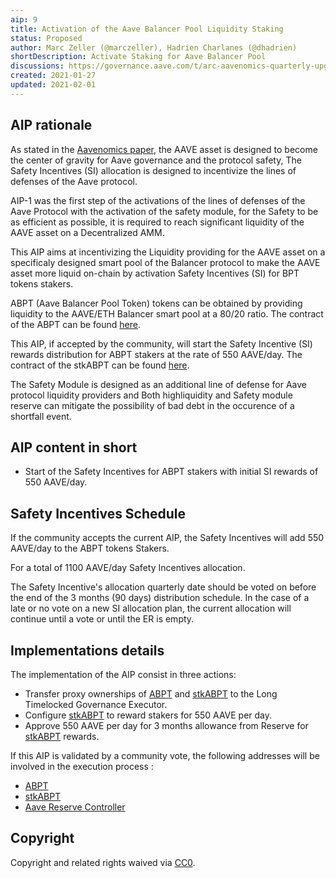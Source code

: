 ```yaml
---
aip: 9
title: Activation of the Aave Balancer Pool Liquidity Staking
status: Proposed
author: Marc Zeller (@marczeller), Hadrien Charlanes (@dhadrien)
shortDescription: Activate Staking for Aave Balancer Pool
discussions: https://governance.aave.com/t/arc-aavenomics-quarterly-upgrade/1631
created: 2021-01-27
updated: 2021-02-01
---
```


## AIP rationale

As stated in the [Aavenomics paper](https://aave.com/Aavenomics.pdf), the AAVE asset is designed to become the center of gravity for Aave governance and the protocol safety, The Safety Incentives (SI) allocation is designed to incentivize the lines of defenses of the Aave protocol.

AIP-1 was the first step of the activations of the lines of defenses of the Aave Protocol with the activation of the safety module, for the Safety to be as efficient as possible, it is required to reach significant liquidity of the AAVE asset on a Decentralized AMM.

This AIP aims at incentivizing the Liquidity providing for the AAVE asset on a specificaly designed smart pool of the Balancer protocol to make the AAVE asset more liquid on-chain by activation Safety Incentives (SI) for BPT tokens stakers.

ABPT (Aave Balancer Pool Token) tokens can be obtained by providing liquidity to the AAVE/ETH Balancer smart pool at a 80/20 ratio. The contract of the ABPT can be found [here](https://etherscan.io/address/0x41a08648c3766f9f9d85598ff102a08f4ef84f84).

This AIP, if accepted by the community, will start the Safety Incentive (SI) rewards distribution for ABPT stakers at the rate of 550 AAVE/day. The contract of the stkABPT can be found [here](https://etherscan.io/address/0xa1116930326d21fb917d5a27f1e9943a9595fb47).

The Safety Module is designed as an additional line of defense for Aave protocol liquidity providers and Both highliquidity and Safety module reserve can mitigate the possibility of bad debt in the occurence of a shortfall event.

## AIP content in short

- Start of the Safety Incentives for ABPT stakers with initial SI rewards of 550 AAVE/day.

## Safety Incentives Schedule

If the community accepts the current AIP, the Safety Incentives will add 550 AAVE/day to the ABPT tokens Stakers.

For a total of 1100 AAVE/day Safety Incentives allocation.

The Safety Incentive's allocation quarterly date should be voted on before the end of the 3 months (90 days) distribution schedule. In the case of a late or no vote on a new SI allocation plan, the current allocation will continue until a vote or until the ER is empty.

## Implementations details

The implementation of the AIP consist in three actions: 
- Transfer proxy ownerships of [ABPT](https://etherscan.io/address/0x41a08648c3766f9f9d85598ff102a08f4ef84f84) and [stkABPT](https://etherscan.io/address/0xa1116930326d21fb917d5a27f1e9943a9595fb47) to the Long Timelocked Governance Executor.
- Configure [stkABPT](https://etherscan.io/address/0xa1116930326d21fb917d5a27f1e9943a9595fb47) to reward stakers for 550 AAVE per day.
- Approve 550 AAVE per day for 3 months allowance from Reserve for [stkABPT](https://etherscan.io/address/0xa1116930326d21fb917d5a27f1e9943a9595fb47) rewards.

If this AIP is validated by a community vote, the following addresses will be involved in the execution process :

- [ABPT](https://etherscan.io/address/0x41a08648c3766f9f9d85598ff102a08f4ef84f84)
- [stkABPT](https://etherscan.io/address/0xa1116930326d21fb917d5a27f1e9943a9595fb47)
- [Aave Reserve Controller](https://etherscan.io/address/0x1E506cbb6721B83B1549fa1558332381Ffa61A93)

## Copyright

Copyright and related rights waived via [CC0](https://creativecommons.org/publicdomain/zero/1.0/).